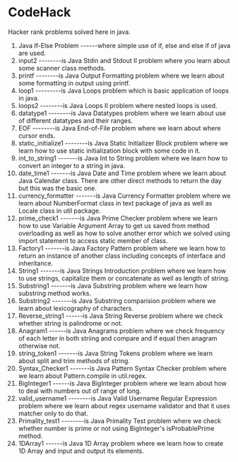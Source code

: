 # CodeHack
Hacker rank problems solved here in java.


1) Java If-Else Problem ------where simple use of if, else and else if of java are used.
2) input2 --------is Java Stdin and Stdout II problem where you learn about some scanner class methods. 
3) printf --------is Java Output Formatting problem where we learn about some formatting in output using printf.
4) loop1 ---------is Java Loops problem which is basic application of loops in java.
5) loops2 --------is Java Loops II problem where nested loops is used.
6) datatype1 --------is Java Datatypes problem where we learn about use of different datatypes and their ranges.
7) EOF --------is Java End-of-File problem where we learn about where cursor ends.
8) static_initialize1 --------is Java Static Initializer Block problem where we learn how to use static initialization block with some code in it. 
9) int_to_string1 -------is Java Int to String problem where we learn how to convert an integer to a string in java.
10) date_time1 -------is Java Date and Time problem where we learn about Java Calendar class. There are other direct methods to return the day but this was the basic one.
11) currency_formatter -------is Java Currency Formatter problem where we learn about NumberFormat class in text package of java as well as Locale class in util package.
12) prime_check1 -------is Java Prime Checker problem where we learn how to use Variable Argument Array to get us saved from method overloading as well as how to solve another error which we solved using import statement to access static member of class.
13) Factory1 -------is Java Factory Pattern problem where we learn how to return an instance of another class including concepts of interface and inheritance.
14) String1 -------is Java Strings Introduction problem where we learn how to use strings, capitalize them or concatenate as well as length of string.
15) Substring1 -------is Java Substring problem where we learn how substring method works.
16) Substring2 -------is Java Substring comparision problem where we learn about lexicography of characters. 
17) Reverse_string1 ------is Java String Reverse problem where we check whether string is palindrome or not.
18) Anagram1 ------is Java Anagrams problem where we check frequency of each letter in both striing and compare and if equal then anagram otherwise not.
19) string_token1 -------is Java String Tokens problem where we learn about split and trim methods of string.
20) Syntax_Checker1 -------is Java Pattern Syntax Checker problem where we learn about Pattern.compile in util.regex.
21) BigInteger1 ------is Java BigInteger problem where we learn about how to deal with numbers out of range of long.
22) valid_username1 --------is Java Valid Username Regular Expression problem where we learn about regex username validator and that it uses matcher only to do that.
23) Primality_test1 --------is Java Primality Test problem where we check whether number is prime or not using BigInteger's isProbablePrime method.
24) 1DArray1 ------is Java 1D Array problem where we learn how to create 1D Array and input and output its elements.
